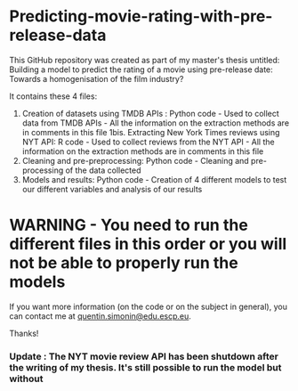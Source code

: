 # Predicting-movie-rating-with-pre-release-data

This GitHub repository was created as part of my master's thesis untitled: Building a model to predict the rating of a movie using pre-release date: Towards a homogenisation of the film industry?

It contains these 4 files:
1. Creation of datasets using TMDB APIs : Python code - Used to collect data from TMDB APIs - All the information on the extraction methods are in comments in this file
1bis. Extracting New York Times reviews using NYT API: R code - Used to collect reviews from the NYT API - All the information on the extraction methods are in comments in this file
2. Cleaning and pre-preprocessing: Python code - Cleaning and pre-processing of the data collected
3. Models and results: Python code - Creation of 4 different models to test our different variables and analysis of our results

# WARNING - You need to run the different files in this order or you will not be able to properly run the models

If you want more information (on the code or on the subject in general), you can contact me at quentin.simonin@edu.escp.eu.

Thanks!

### Update : The NYT movie review API has been shutdown after the writing of my thesis. It's still possible to run the model but without 
